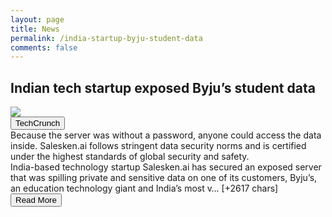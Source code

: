```yaml
---
layout: page
title: News
permalink: /india-startup-byju-student-data
comments: false
---
```


<div class="row">
<div class="col-12">
<h2>Indian tech startup exposed Byju’s student data</h2>
</div>
</div>
<div class="row">
<div class="col-12">
<img src="https://techcrunch.com/wp-content/uploads/2021/06/GettyImages-1133907439.jpg?w=599">
</div>
</div>
<div class="row">
<div class="col-12 mt-2">
<button type="button" class="btn btn-outline-info">TechCrunch</button>
</div>
</div>
<div class="row">
<div class="col-12">
<div>Because the server was without a password, anyone could access the data inside. Salesken.ai follows stringent data security norms and is certified under the highest standards of global security and safety.</div>
</div>
</div>
<div class="row">
<div class="col-12">
<div>India-based technology startup Salesken.ai has secured an exposed server that was spilling private and sensitive data on one of its customers, Byju’s, an education technology giant and India’s most v… [+2617 chars]</div>
</div>
</div>
<div class="row">
<div class="col-12 text-center">
<a href="http://techcrunch.com/2021/06/29/india-startup-byju-student-data/">
<button type="button" class="btn btn-info">Read More</button>
</a>
</div>
</div>
